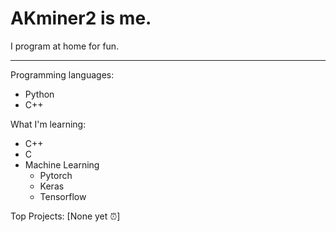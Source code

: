 # AKminer2 is me.
I program at home for fun.

---
Programming languages:
 - Python
 - C++

What I'm learning:
 - C++
 - C
 - Machine Learning
   - Pytorch
   - Keras
   - Tensorflow

Top Projects:
[None yet ⏰]